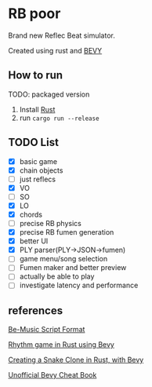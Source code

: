 # RB poor
Brand new Reflec Beat simulator.

Created using rust and [BEVY](https://bevyengine.org/)

## How to run
TODO: packaged version

1. Install [Rust](https://www.rust-lang.org/tools/install)
2. run `cargo run --release`

## TODO List
- [x] basic game
- [x] chain objects
- [ ] just reflecs
- [x] VO
- [ ] SO
- [x] LO
- [x] chords
- [ ] precise RB physics
- [x] precise RB fumen generation
- [x] better UI
- [x] PLY parser(PLY->JSON->fumen)
- [ ] game menu/song selection
- [ ] Fumen maker and better preview
- [ ] actually be able to play
- [ ] investigate latency and performance

## references
[Be-Music Script Format](https://fileformats.fandom.com/wiki/Be-Music_Script)

[Rhythm game in Rust using Bevy](https://caballerocoll.com/blog/bevy-rhythm-game/)

[Creating a Snake Clone in Rust, with Bevy](https://mbuffett.com/posts/bevy-snake-tutorial/)

[Unofficial Bevy Cheat Book](https://bevy-cheatbook.github.io/)
